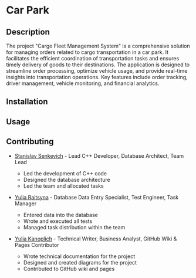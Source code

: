 # Сar Park

## Description
The project "Cargo Fleet Management System" is a comprehensive solution for managing orders related to cargo transportation in a car park. It facilitates the efficient coordination of transportation tasks and ensures timely delivery of goods to their destinations. The application is designed to streamline order processing, optimize vehicle usage, and provide real-time insights into transportation operations. Key features include order tracking, driver management, vehicle monitoring, and financial analytics.

## Installation 

## Usage 

## Contributing
 
* [Stanislav Senkevich](https://github.com/Stanislau-Senkevich) - Lead C++ Developer, Database Architect, Team Lead
   - Led the development of C++ code
   - Designed the database architecture
   - Led the team and allocated tasks

* [Yulia Raitsyna](https://github.com/yuliaraitsyna) - Database Data Entry Specialist, Test Engineer, Task Manager
   - Entered data into the database
   - Wrote and executed all tests
   - Managed task distribution within the team

* [Yulia Kanoplich](https://github.com/Juliet165) - Technical Writer, Business Analyst, GitHub Wiki & Pages Contributor
   - Wrote technical documentation for the project
   - Designed and created diagrams for the project
   - Contributed to GitHub wiki and pages

